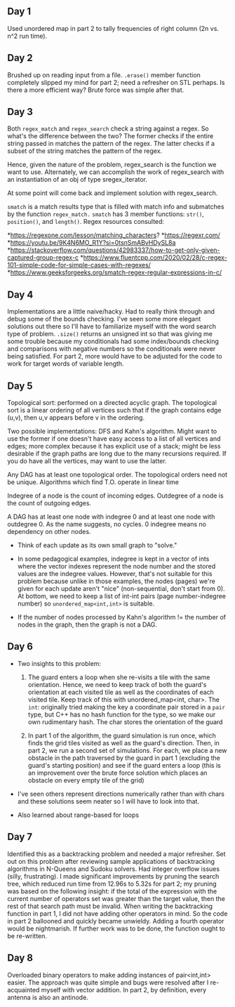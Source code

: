 ## Day 1
Used unordered map in part 2 to tally frequencies of right column (2n vs. n^2 run time).

## Day 2
Brushed up on reading input from a file. `.erase()` member function completely slipped my mind for part 2; need a refresher on STL perhaps. Is there a more efficient way? Brute force was simple after that.

## Day 3
Both `regex_match` and `regex_search` check a string against a regex. So what's the difference between the two? The former checks if the entire string passed in matches the pattern of the regex. The latter checks if a subset of the string matches the pattern of the regex.

Hence, given the nature of the problem, regex_search is the function we want to use. Alternately, we can accomplish the work of regex_search with an instantiation of an obj of type sregex_iterator.

At some point will come back and implement solution with regex_search.

`smatch` is a match results type that is filled with match info and submatches by the function `regex_match.` `smatch` has 3 member functions: `str()`, `position()`, and `length()`. Regex resources consulted: 

*https://regexone.com/lesson/matching_characters?
*https://regexr.com/
*https://youtu.be/9K4N6MO_R1Y?si=0tsnSmABvHDySL8a
*https://stackoverflow.com/questions/42983337/how-to-get-only-given-captured-group-regex-c
*https://www.fluentcpp.com/2020/02/28/c-regex-101-simple-code-for-simple-cases-with-regexes/
*https://www.geeksforgeeks.org/smatch-regex-regular-expressions-in-c/

## Day 4
Implementations are a little naive/hacky. Had to really think through and debug some of the bounds checking. I've seen some more elegant solutions out there so I'll have to familiarize myself with the word search type of problem. `.size()` returns an unsigned int so that was giving me some trouble because my conditionals had some index/bounds checking and comparisons with negative numbers so the conditionals were never being satisfied. For part 2, more would have to be adjusted for the code to work for target words of variable length.

## Day 5

Topological sort: performed on a directed acyclic graph. The topological sort is a linear ordering of all vertices such that if the graph contains edge (u,v), then u,v appears before v in the ordering. 

Two possible implementations: DFS and Kahn's algorithm. Might want to use the former if one doesn't have easy access to a list of all vertices and edges; more complex because it has explicit use of a stack; might be less desirable if the graph paths are long due to the many recursions required. If you do have all the vertices, may want to use the latter.

Any DAG has at least one topological order. The topological orders need not be unique. Algorithms which find T.O. operate in linear time

Indegree of a node is the count of incoming edges. Outdegree of a node is the count of outgoing edges.

A DAG has at least one node with indegree 0 and at least one node with outdegree 0. As the name suggests, no cycles. 0 indegree means no dependency on other nodes.

* Think of each update as its own small graph to "solve."

* In some pedagogical examples, indegree is kept in a vector of ints where the vector indexes represent the node number and the stored values are the indegree values. However, that's not suitable for this problem because unlike in those examples, the nodes (pages) we're given for each update aren't "nice" (non-sequential, don't start from 0). At bottom, we need to keep a list of int-int pairs (page number-indegree number) so `unordered_map<int,int>` is suitable.

* If the number of nodes processed by Kahn's algorithm != the number of nodes in the graph, then the graph is not a DAG.

## Day 6

* Two insights to this problem: 
    1. The guard enters a loop when she re-visits a tile with the same orientation. Hence, we need to keep track of both the guard's orientation at each visited tile as well as the coordinates of each visited tile. Keep track of this with unordered_map<int, char>. The `int`: originally tried making the key a coordinate pair stored in a `pair` type, but C++ has no hash function for the type, so we make our own rudimentary hash. The char stores the orientation of the guard
    
    2. In part 1 of the algorithm, the guard simulation is run once, which finds the grid tiles visited as well as the guard's direction. Then, in part 2, we run a second set of simulations. For each, we place a new obstacle in the path traversed by the guard in part 1 (excluding the guard's starting position) and see if the guard enters a loop (this is an improvement over the brute force solution which places an obstacle on every empty tile of the grid)

* I've seen others represent directions numerically rather than with chars and these solutions seem neater so I will have to look into that.
* Also learned about range-based for loops

## Day 7
Identified this as a backtracking problem and needed a major refresher. Set out on this problem after reviewing sample applications of backtracking algorithms in N-Queens and Sudoku solvers. Had integer overflow issues (silly, frustrating). I made significant improvements by pruning the search tree, which reduced run time from 12.96s to 5.32s for part 2; my pruning was based on the following insight: if the total of the expression with the current number of operators set was greater than the target value, then the rest of that search path must be invalid. When writing the backtracking function in part 1, I did not have adding other operators in mind. So the code in part 2 ballooned and quickly became unwieldy. Adding a fourth operator would be nightmarish. If further work was to be done, the function ought to be re-written.

## Day 8
Overloaded binary operators to make adding instances of pair<int,int> easier. The approach was quite simple and bugs were resolved after I re-acquainted myself with vector addition. In part 2, by definition, every antenna is also an antinode.
